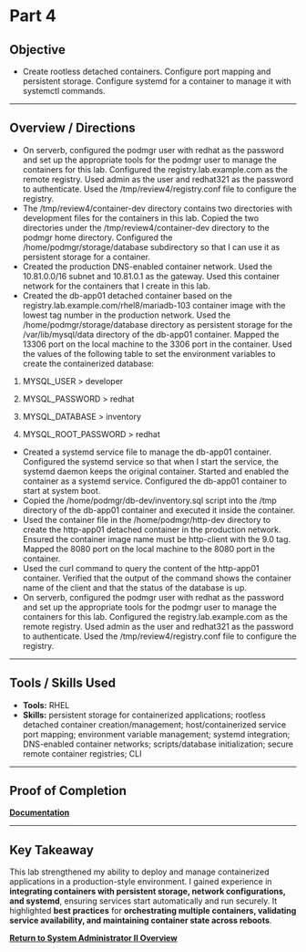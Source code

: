 # Part 4

## Objective
- Create rootless detached containers. Configure port mapping and persistent storage. Configure systemd for a container to manage it with systemctl commands.

---

## Overview / Directions
- On serverb, configured the podmgr user with redhat as the password and set up the appropriate tools for the podmgr user to manage the containers for this lab. Configured the registry.lab.example.com as the remote registry. Used admin as the user and redhat321 as the password to authenticate. Used the /tmp/review4/registry.conf file to configure the registry.
- The /tmp/review4/container-dev directory contains two directories with development files for the containers in this lab. Copied the two directories under the /tmp/review4/container-dev directory to the podmgr home directory. Configured the /home/podmgr/storage/database subdirectory so that I can use it as persistent storage for a
container.
- Created the production DNS-enabled container network. Used the 10.81.0.0/16 subnet and 10.81.0.1 as the gateway. Used this container network for the containers that I create in this lab.
- Created the db-app01 detached container based on the registry.lab.example.com/rhel8/mariadb-103 container image with the lowest tag number in the production network. Used the /home/podmgr/storage/database directory as persistent storage for the /var/lib/mysql/data directory of the db-app01 container. Mapped the 13306 port on the local machine to the 3306 port in the container. Used the values of the following table to set the environment variables to create the containerized database:

1. MYSQL_USER > developer

  2. MYSQL_PASSWORD > redhat
  
  3. MYSQL_DATABASE > inventory

  4. MYSQL_ROOT_PASSWORD > redhat
- Created a systemd service file to manage the db-app01 container. Configured the systemd service so that when I start the service, the systemd daemon keeps the original container. Started and enabled the container as a systemd service. Configured the db-app01 container to start at system boot.
- Copied the /home/podmgr/db-dev/inventory.sql script into the /tmp directory of the db-app01 container and executed it inside the container.
- Used the container file in the /home/podmgr/http-dev directory to create the http-app01 detached container in the production network. Ensured the container image name must be http-client with the 9.0 tag. Mapped the 8080 port on the local machine to the 8080 port in the container.
- Used the curl command to query the content of the http-app01 container. Verified that the output of the command shows the container name of the client and that the status of the database is up.
- On serverb, configured the podmgr user with redhat as the password and set up the appropriate tools for the podmgr user to manage the containers for this lab. Configured the registry.lab.example.com as the remote registry. Used admin as the user and redhat321 as the password to authenticate. Used the /tmp/review4/registry.conf file to configure the registry.


---

## Tools / Skills Used
- **Tools:** RHEL
- **Skills:** persistent storage for containerized applications; rootless detached container creation/management; host/containerized service port mapping; environment variable management; systemd integration; DNS-enabled container networks; scripts/database initialization; secure remote container registries; CLI

---

## Proof of Completion
**[Documentation](./../Documentation/Comprehensive_Review_Parts_1_2_4.PNG)**

---

## Key Takeaway
This lab strengthened my ability to deploy and manage containerized applications in a production-style environment. I gained experience in **integrating containers with persistent storage, network configurations, and systemd**, ensuring services start automatically and run securely. It highlighted **best practices** for **orchestrating multiple containers, validating service availability, and maintaining container state across reboots**.

**[Return to System Administrator II Overview](./../README.md)**

